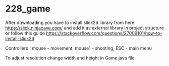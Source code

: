 # 228_game
After downloading you have to install slick2d library from here https://slick.ninjacave.com/ and add it as external library in project structure or follow this guide https://stackoverflow.com/questions/27009101/how-to-install-slick2d

Controllers : mouse - movement, mouse1 - shooting, ESC - main menu

To adjust resolution change width and height in Game.java file

